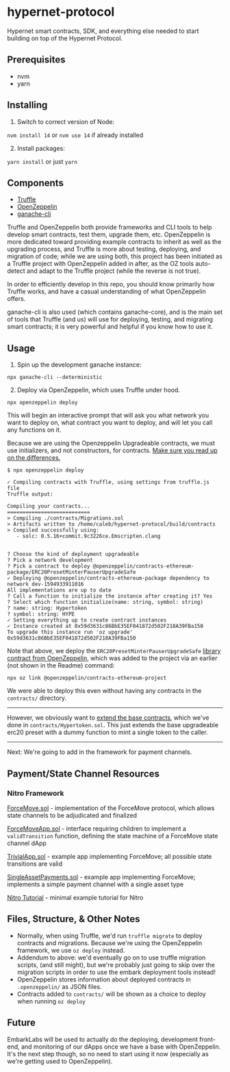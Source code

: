# hypernet-protocol
Hypernet smart contracts, SDK, and everything else needed to start building on top of the Hypernet Protocol.

## Prerequisites
 - nvm
 - yarn

## Installing
 1) Switch to correct version of Node:

 `nvm install 14` or `nvm use 14` if already installed

 2) Install packages:

 `yarn install` or just `yarn`

## Components

  - [Truffle](https://www.trufflesuite.com/)
  - [OpenZeppelin](https://openzeppelin.com/)
  - [ganache-cli](https://github.com/trufflesuite/ganache-cli)

Truffle and OpenZeppelin both provide frameworks and CLI tools to help develop smart contracts, test them,
upgrade them, etc. OpenZeppelin is more dedicated toward providing example contracts to inherit as well as the upgrading
process, and Truffle is more about testing, deploying, and migration of code; while we are using both, this project
has been initiated as a Truffle project with OpenZeppelin added in after, as the OZ tools auto-detect and adapt to the
Truffle project (while the reverse is not true).

In order to efficiently develop in this repo, you should know primarily how Truffle works, and have a casual understanding
of what OpenZeppelin offers.

ganache-cli is also used (which contains ganache-core), and is the main set of tools that Truffle (and us) will use for
deploying, testing, and migrating smart contracts; it is very powerful and helpful if you know how to use it.

## Usage

1) Spin up the development ganache instance:

`npx ganache-cli --deterministic`

2) Deploy via OpenZeppelin, which uses Truffle under hood.

`npx openzeppelin deploy`

This will begin an interactive prompt that will ask you what network you want to deploy on,
what contract you want to deploy, and will let you call any functions on it.

Because we are using the Openzeppelin Upgradeable contracts, we must use initializers, and not constructors,
for contracts. [Make sure you read up on the differences.](https://docs.openzeppelin.com/upgrades/2.8/writing-upgradeable)

```
$ npx openzeppelin deploy

✓ Compiling contracts with Truffle, using settings from truffle.js file
Truffle output:

Compiling your contracts...
===========================
> Compiling ./contracts/Migrations.sol
> Artifacts written to /home/caleb/hypernet-protocol/build/contracts
> Compiled successfully using:
   - solc: 0.5.16+commit.9c3226ce.Emscripten.clang


? Choose the kind of deployment upgradeable
? Pick a network development
? Pick a contract to deploy @openzeppelin/contracts-ethereum-package/ERC20PresetMinterPauserUpgradeSafe
✓ Deploying @openzeppelin/contracts-ethereum-package dependency to network dev-1594933911016
All implementations are up to date
? Call a function to initialize the instance after creating it? Yes
? Select which function initialize(name: string, symbol: string)
? name: string: Hypertoken
? symbol: string: HYPE
✓ Setting everything up to create contract instances
✓ Instance created at 0x59d3631c86BbE35EF041872d502F218A39FBa150
To upgrade this instance run 'oz upgrade'
0x59d3631c86BbE35EF041872d502F218A39FBa150
```

Note that above, we deploy the `ERC20PresetMinterPauserUpgradeSafe` [library contract from OpenZeppelin](https://github.com/OpenZeppelin/openzeppelin-contracts-ethereum-package), which was added to the project via an earlier (not shown in the Readme) command:

`npx oz link @openzeppelin/contracts-ethereum-project`

We were able to deploy this even without having any contracts in the `contracts/` directory.

---

However, we obviously want to [extend the base contracts](https://github.com/OpenZeppelin/openzeppelin-contracts-ethereum-package#extending-contracts), which we've done in `contracts/Hypertoken.sol`. This just extends the base upgradeable erc20 preset with a dummy function to mint a single token to the caller.

---

Next: We're going to add in the framework for payment channels.

## Payment/State Channel Resources

### Nitro Framework
[ForceMove.sol](https://protocol.statechannels.org/docs/contract-devs/force-move) - implementation of the ForceMove protocol, which allows state channels to be adjudicated and finalized

[ForceMoveApp.sol](https://protocol.statechannels.org/docs/contract-api/natspec/forcemoveapp) - interface requiring children to implement a `validTransition` function, defining the state machine of a ForceMove state channel dApp

[TrivialApp.sol](https://protocol.statechannels.org/docs/contract-api/natspec/trivialapp) - example app implementing ForceMove; all possible state transitions are valid

[SingleAssetPayments.sol](https://protocol.statechannels.org/docs/contract-api/natspec/singleassetpayments) - example app implementing ForceMove; implements a simple payment channel with a single asset type

[Nitro Tutorial](https://github.com/statechannels/nitro-tutorial) - minimal example tutorial for Nitro

## Files, Structure, & Other Notes

 - Normally, when using Truffle, we'd run `truffle migrate` to deploy contracts and migrations. Because we're using the OpenZeppelin framework, we use `oz deploy` instead.
 - Addendum to above: we'd eventually go on to use truffle migration scripts, (and still might), but we're probably just going to skip over the migration scripts in order to use the embark deployment tools instead!
 - OpenZeppelin stores information about deployed contracts in `.openzeppelin/` as JSON files.
 - Contracts added to `contracts/` will be shown as a choice to deploy when running `oz deploy`

## Future

EmbarkLabs will be used to actually do the deploying, development front-end, and monitoring of our dApps once we have a base with OpenZeppelin.
It's the next step though, so no need to start using it now (especially as we're getting used to OpenZeppelin).

